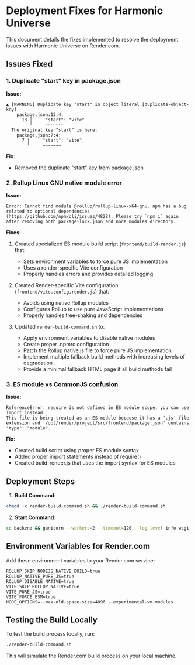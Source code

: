 # Deployment Fixes for Harmonic Universe

This document details the fixes implemented to resolve the deployment issues with Harmonic Universe on Render.com.

## Issues Fixed

### 1. Duplicate "start" key in package.json

**Issue:**

```
▲ [WARNING] Duplicate key "start" in object literal [duplicate-object-key]
    package.json:13:4:
      13 │     "start": "vite"
         ╵     ~~~~~~~
  The original key "start" is here:
    package.json:7:4:
      7 │     "start": "vite",
        ╵     ~~~~~~~
```

**Fix:**

- Removed the duplicate "start" key from package.json

### 2. Rollup Linux GNU native module error

**Issue:**

```
Error: Cannot find module @rollup/rollup-linux-x64-gnu. npm has a bug related to optional dependencies (https://github.com/npm/cli/issues/4828). Please try `npm i` again after removing both package-lock.json and node_modules directory.
```

**Fixes:**

1. Created specialized ES module build script (`frontend/build-render.js`) that:

   - Sets environment variables to force pure JS implementation
   - Uses a render-specific Vite configuration
   - Properly handles errors and provides detailed logging

2. Created Render-specific Vite configuration (`frontend/vite.config.render.js`) that:

   - Avoids using native Rollup modules
   - Configures Rollup to use pure JavaScript implementations
   - Properly handles tree-shaking and dependencies

3. Updated `render-build-command.sh` to:
   - Apply environment variables to disable native modules
   - Create proper .npmrc configuration
   - Patch the Rollup native.js file to force pure JS implementation
   - Implement multiple fallback build methods with increasing levels of degradation
   - Provide a minimal fallback HTML page if all build methods fail

### 3. ES module vs CommonJS confusion

**Issue:**

```
ReferenceError: require is not defined in ES module scope, you can use import instead
This file is being treated as an ES module because it has a '.js' file extension and '/opt/render/project/src/frontend/package.json' contains "type": "module".
```

**Fix:**

- Created build script using proper ES module syntax
- Added proper import statements instead of require()
- Created build-render.js that uses the import syntax for ES modules

## Deployment Steps

1. **Build Command:**

```bash
chmod +x render-build-command.sh && ./render-build-command.sh
```

2. **Start Command:**

```bash
cd backend && gunicorn --workers=2 --timeout=120 --log-level info wsgi:app
```

## Environment Variables for Render.com

Add these environment variables to your Render.com service:

```
ROLLUP_SKIP_NODEJS_NATIVE_BUILD=true
ROLLUP_NATIVE_PURE_JS=true
ROLLUP_DISABLE_NATIVE=true
VITE_SKIP_ROLLUP_NATIVE=true
VITE_PURE_JS=true
VITE_FORCE_ESM=true
NODE_OPTIONS=--max-old-space-size=4096 --experimental-vm-modules
```

## Testing the Build Locally

To test the build process locally, run:

```bash
./render-build-command.sh
```

This will simulate the Render.com build process on your local machine.
